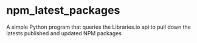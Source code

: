 # npm_latest_packages
A simple Python program that queries the Libraries.io api to pull down the latests published and updated NPM packages
